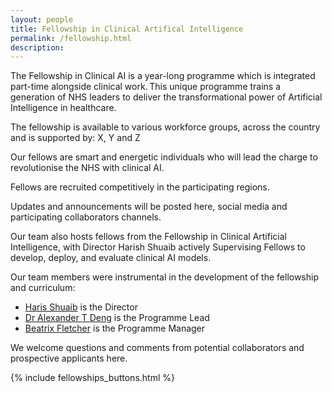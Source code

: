 ```yaml
---
layout: people
title: Fellowship in Clinical Artifical Intelligence
permalink: /fellowship.html
description:
---
```


The Fellowship in Clinical AI is a year-long programme which is integrated part-time alongside clinical work. This unique programme trains a generation of NHS leaders to deliver the transformational power of Artificial Intelligence in healthcare.     

The fellowship is available to various workforce groups, across the country and is supported by: X, Y and Z  

Our fellows are smart and energetic individuals who will lead the charge to revolutionise the NHS with clinical AI.  

Fellows are recruited competitively in the participating regions.  

Updates and announcements will be posted here, social media and participating collaborators channels.  

Our team also hosts fellows from the Fellowship in Clinical Artificial Intelligence, with Director Harish Shuaib actively Supervising Fellows to develop, deploy, and evaluate clinical AI models. 

Our team members were instrumental in the development of the fellowship and curriculum: 
- [Haris Shuaib](/team_member/haris.html) is the Director
- [Dr Alexander T Deng](/team_member/alex.html) is the Programme Lead
- [Beatrix Fletcher](/team_member/beatrix.html) is the Programme Manager

We welcome questions and comments from potential collaborators and prospective applicants here. 

{% include fellowships_buttons.html %}


